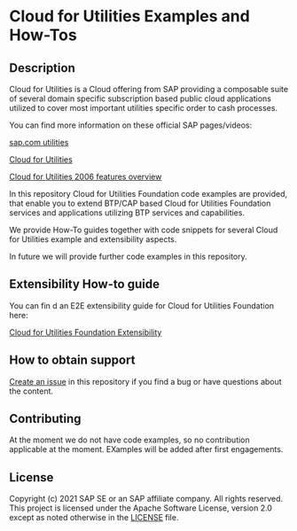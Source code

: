 # Cloud for Utilities Examples and How-Tos

## Description

Cloud for Utilities is a Cloud offering from SAP providing a composable suite of several domain specific subscription based public cloud applications utilized to cover most important utilities specific order to cash processes.

You can find more information on these official SAP pages/videos:

[sap.com utilities](https://www.sap.com/industries/energy-utilities.html)

[Cloud for Utilities](https://www.youtube.com/watch?v=IhrxNraAfFE)

[Cloud for Utilities 2006 features overview](https://www.youtube.com/watch?v=2gaFVvedA8M)

In this repository Cloud for Utilities Foundation code examples are provided, that enable you to extend BTP/CAP based Cloud for Utilities Foundation services and applications utilizing BTP services and capabilities.

We provide How-To guides together with code snippets for several Cloud for Utilities example and extensibility aspects.

In future we will provide further code examples in this repository.

## Extensibility How-to guide

You can fin d an E2E extensibility guide for Cloud for Utilities Foundation here:

[Cloud for Utilities Foundation Extensibility](https://musical-train-08559d0e.pages.github.io/Overview/)
## How to obtain support

[Create an issue](https://SAP-samples/cloud-for-utilities-foundation-samples/issues) in this repository if you find a bug or have questions about the content.
 

## Contributing

At the moment we do not have code examples, so no contribution applicable at the moment. EXamples will be added after first engagements.

## License
Copyright (c) 2021 SAP SE or an SAP affiliate company. All rights reserved. This project is licensed under the Apache Software License, version 2.0 except as noted otherwise in the [LICENSE](LICENSES/Apache-2.0.txt) file.

